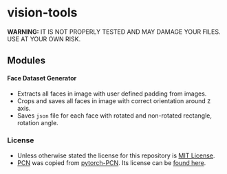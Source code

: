 # vision-tools

**WARNING:** IT IS NOT PROPERLY TESTED AND MAY DAMAGE YOUR FILES. USE AT YOUR OWN RISK.


## Modules

#### Face Dataset Generator

- Extracts all faces in image with user defined padding from images.
- Crops and saves all faces in image with correct orientation around `Z` axis.
- Saves `json` file for each face with rotated and non-rotated rectangle, rotation angle.

### License

- Unless otherwise stated the license for this repository is [MIT License](https://github.com/quickgrid/vision-tools/blob/main/LICENSE).
- [PCN](https://github.com/quickgrid/vision-tools/tree/main/face-dataset-generator/pcn) was copied from [pytorch-PCN](https://github.com/siriusdemon/pytorch-PCN). Its license can be [found here](https://github.com/quickgrid/vision-tools/blob/main/face-dataset-generator/LICENSE).
